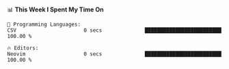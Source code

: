 <!--START_SECTION:waka-->
📊 **This Week I Spent My Time On** 

```text
💬 Programming Languages: 
CSV                      0 secs              █████████████████████████   100.00 % 

🔥 Editors: 
Neovim                   0 secs              █████████████████████████   100.00 % 
```


<!--END_SECTION:waka-->